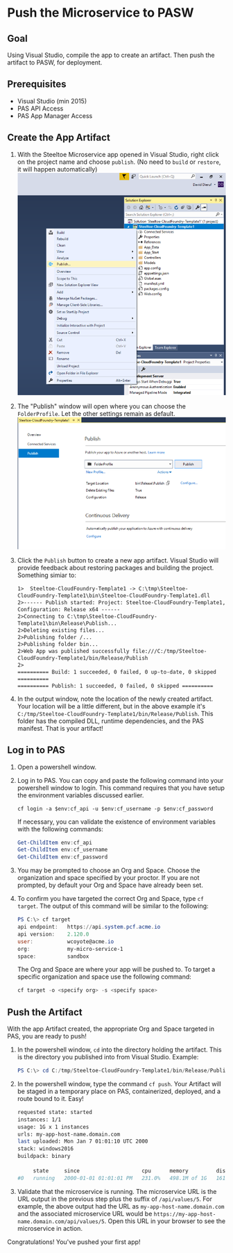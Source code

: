# Push the Microservice to PASW

## Goal

Using Visual Studio, compile the app to create an artifact. Then push the artifact to PASW, for deployment.

## Prerequisites

- Visual Studio (min 2015)
- PAS API Access
- PAS App Manager Access

## Create the App Artifact

1. With the Steeltoe Microservice app opened in Visual Studio, right click on the project name and choose `publish`. (No need to `build` or `restore`, it will happen automatically)
     ![Publish Menu Option](a_Publish-Option.PNG)

1. The "Publish" window will open where you can choose the `FolderProfile`. Let the other settings remain as default.
     ![Folder Profile](a_Publish-window.PNG)

1. Click the `Publish` button to create a new app artifact. Visual Studio will provide feedback about restoring packages and building the project. Something simiar to:

     ```
     1>  Steeltoe-CloudFoundry-Template1 -> C:\tmp\Steeltoe-CloudFoundry-Template1\bin\Steeltoe-CloudFoundry-Template1.dll
     2>------ Publish started: Project: Steeltoe-CloudFoundry-Template1, Configuration: Release x64 ------
     2>Connecting to C:\tmp\Steeltoe-CloudFoundry-Template1\bin\Release\Publish...
     2>Deleting existing files...
     2>Publishing folder /...
     2>Publishing folder bin...
     2>Web App was published successfully file:///C:/tmp/Steeltoe-CloudFoundry-Template1/bin/Release/Publish
     2>
     ========== Build: 1 succeeded, 0 failed, 0 up-to-date, 0 skipped ==========
     ========== Publish: 1 succeeded, 0 failed, 0 skipped ==========
     ```

1. In the output window, note the location of the newly created artifact. Your location will be a little different, but in the above example it's `C:/tmp/Steeltoe-CloudFoundry-Template1/bin/Release/Publish`. This folder has the compiled DLL, runtime dependencies, and the PAS manifest. That is your artifact!

## Log in to PAS

1. Open a powershell window.

2. Log in to PAS. You can copy and paste the following command into your powershell window to login. This command requires that you have setup the environment variables discussed earlier.

   ```
   cf login -a $env:cf_api -u $env:cf_username -p $env:cf_password
   ```

   If necessary, you can validate the existence of environment variables with the following commands:

   ```powershell
   Get-ChildItem env:cf_api
   Get-ChildItem env:cf_username
   Get-ChildItem env:cf_password
   ```

3. You may be prompted to choose an Org and Space. Choose the organization and space specified by your proctor. If you are not prompted, by default your Org and Space have already been set.

4. To confirm you have targeted the correct Org and Space, type `cf target`. The output of this command will be similar to the following: 

    ```powershell
    PS C:\> cf target
    api endpoint:   https://api.system.pcf.acme.io
    api version:    2.120.0
    user:           wcoyote@acme.io
    org:            my-micro-service-1
    space:          sandbox
    ```

    The Org and Space are where your app will be pushed to. To target a specific organization and space use the following command: 

    ```powershell
    cf target -o <specify org> -s <specify space>
    ```

## Push the Artifact

With the app Artifact created, the appropriate Org and Space targeted in PAS, you are ready to push!

1. In the powershell window, `cd` into the directory holding the artifact. This is the directory you published into from Visual Studio. Example:

     ```powershell
     PS C:\> cd C:/tmp/Steeltoe-CloudFoundry-Template1/bin/Release/Publish
     ```

1. In the powershell window, type the command `cf push`. Your Artifact will be staged in a temporary place on PAS, containerized, deployed, and a route bound to it. Easy!

     ```bash
     requested state: started
     instances: 1/1
     usage: 1G x 1 instances
     urls: my-app-host-name.domain.com
     last uploaded: Mon Jan 7 01:01:10 UTC 2000
     stack: windows2016
     buildpack: binary

          state     since                    cpu      memory         disk           details
     #0   running   2000-01-01 01:01:01 PM   231.0%   498.1M of 1G   161.9M of 1G (10)
     ```

1. Validate that the microservice is running. The microservice URL is the URL output in the previous step plus the suffix of `/api/values/5`. For example, the above output had the URL as `my-app-host-name.domain.com` and the associated microservice URL would be `https://my-app-host-name.domain.com/api/values/5`. Open this URL in your browser to see the microservice in action.

Congratulations! You've pushed your first app! 